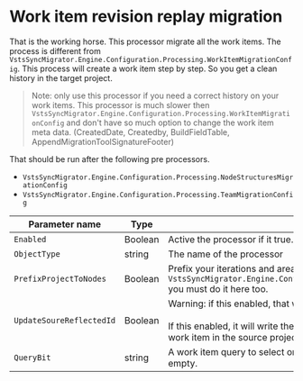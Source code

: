 # Work item revision replay migration

That is the working horse. This processor migrate all the work items. 
The process is different from `VstsSyncMigrator.Engine.Configuration.Processing.WorkItemMigrationConfig`. This process will create a work item step by step. So you get a clean history in the target project. 

> Note: only use this processor if you need a correct history on your work items. This processor is much slower then `VstsSyncMigrator.Engine.Configuration.Processing.WorkItemMigrationConfig` and don't have so much option to change the work item meta data. (CreatedDate, Createdby, BuildFieldTable, AppendMigrationToolSignatureFooter)

That should be run after the following pre processors.

* `VstsSyncMigrator.Engine.Configuration.Processing.NodeStructuresMigrationConfig`
* `VstsSyncMigrator.Engine.Configuration.Processing.TeamMigrationConfig`
 





| Parameter name           | Type    | Description                              | Default Value                            |
|--------------------------|---------|------------------------------------------|------------------------------------------|
| `Enabled`                | Boolean | Active the processor if it true.         | false                                    |
| `ObjectType`             | string  | The name of the processor                | VstsSyncMigrator.Engine.Configuration.Processing.WorkItemRevisionReplayMigrationConfig |
| `PrefixProjectToNodes`   | Boolean | Prefix your iterations and areas with the project name. If you have enabled this in `VstsSyncMigrator.Engine.Configuration.Processing.NodeStructuresMigrationConfig` you must do it here too. | false                                    |
| `UpdateSoureReflectedId` | Boolean | Warning: if this enabled, that will change the work items from the source!<br><br>If this enabled, it will write the link to the work item in the target project to the same work item in the source project. | false                                    |
| `QueryBit`               | string  | A work item query to select only important work items. To migrate all leave this empty. |                                          |
